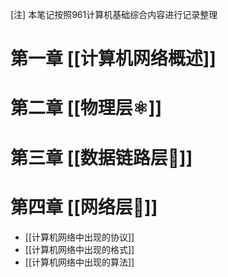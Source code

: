 [注] 本笔记按照961计算机基础综合内容进行记录整理
# 第一章 [[计算机网络概述]]
# 第二章 [[物理层⚛️]]
# 第三章 [[数据链路层🔗]]
# 第四章 [[网络层🛜]]

- [[计算机网络中出现的协议]]
- [[计算机网络中出现的格式]]
- [[计算机网络中出现的算法]]